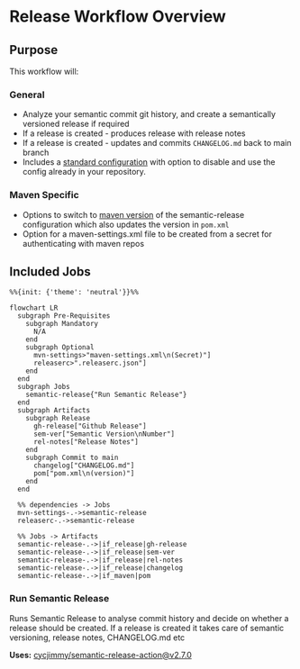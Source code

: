 # Release Workflow Overview <!-- {docsify-ignore-all} -->

## Purpose

This workflow will:

### General

- Analyze your semantic commit git history, and create a semantically versioned release if required
- If a release is created - produces release with release notes
- If a release is created - updates and commits `CHANGELOG.md` back to main branch
- Includes a [standard configuration](https://github.com/erzz/workflows/blob/main/.github/workflows/configs/semantic-release-config.json) with option to disable and use the config already in your repository.

### Maven Specific

- Options to switch to [maven version](https://github.com/erzz/workflows/blob/main/.github/workflows/configs/semantic-release-config-mvn.json) of the semantic-release configuration which also updates the version in `pom.xml`
- Option for a maven-settings.xml file to be created from a secret for authenticating with maven repos

## Included Jobs

```mermaid
%%{init: {'theme': 'neutral'}}%%

flowchart LR
  subgraph Pre-Requisites
    subgraph Mandatory
      N/A
    end
    subgraph Optional
      mvn-settings>"maven-settings.xml\n(Secret)"]
      releaserc>".releaserc.json"]
    end
  end
  subgraph Jobs
    semantic-release{"Run Semantic Release"}
  end
  subgraph Artifacts
    subgraph Release
      gh-release["Github Release"]
      sem-ver["Semantic Version\nNumber"]
      rel-notes["Release Notes"]
    end
    subgraph Commit to main
      changelog["CHANGELOG.md"]
      pom["pom.xml\n(version)"]
    end
  end

  %% dependencies -> Jobs
  mvn-settings-.->semantic-release
  releaserc-.->semantic-release

  %% Jobs -> Artifacts
  semantic-release-.->|if_release|gh-release
  semantic-release-.->|if_release|sem-ver
  semantic-release-.->|if_release|rel-notes
  semantic-release-.->|if_release|changelog
  semantic-release-.->|if_maven|pom
```

### Run Semantic Release

Runs Semantic Release to analyse commit history and decide on whether a release should be created. If a release is created it takes care of semantic versioning, release notes, CHANGELOG.md etc

**Uses:** [cycjimmy/semantic-release-action@v2.7.0](https://github.com/cycjimmy/semantic-release-action)
